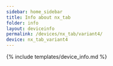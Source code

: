 ```yaml
---
sidebar: home_sidebar
title: Info about nx_tab
folder: info
layout: deviceinfo
permalink: /devices/nx_tab/variant4/
device: nx_tab_variant4
---
```

{% include templates/device_info.md %}
